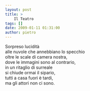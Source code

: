 ```yaml
---
layout: post
title: >
    Il Teatro
tags: []
date: 2009-01-11 01:31:00
author: pietro
---
```

Sorpreso lucidità<br/>alle nuvole che annebbiano lo specchio<br/>oltre le scale di camera nostra,<br/>dove le immagini sono al contrario,<br/>in un ritaglio di surreale<br/>si chiude ormai il sipario,<br/>tutti a casa fuori è tardi,<br/>ma gli attori non ci sono.

